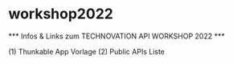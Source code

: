 # workshop2022

*** Infos & Links zum TECHNOVATION API WORKSHOP 2022 ***

(1)  Thunkable App Vorlage
(2)  Public APIs Liste
